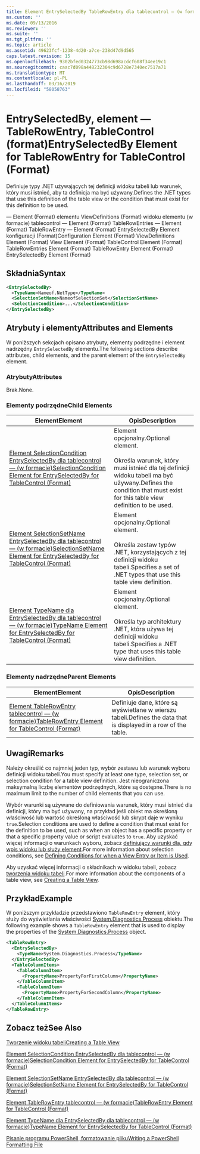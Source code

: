 ```yaml
---
title: Element EntrySelectedBy TableRowEntry dla tablecontrol — (w formacie) | Dokumentacja firmy Microsoft
ms.custom: ''
ms.date: 09/13/2016
ms.reviewer: ''
ms.suite: ''
ms.tgt_pltfrm: ''
ms.topic: article
ms.assetid: 49623fcf-1238-4d20-a7ce-238d47d9d565
caps.latest.revision: 15
ms.openlocfilehash: 9302bfed0324773cb98d698acdcf608f34ee19c1
ms.sourcegitcommit: caac7d098a448232304c9d6728e7340ec7517a71
ms.translationtype: MT
ms.contentlocale: pl-PL
ms.lasthandoff: 03/16/2019
ms.locfileid: "58058763"
---
```

# <a name="entryselectedby-element-for-tablerowentry--for-tablecontrol-format"></a><span data-ttu-id="15bd7-102">EntrySelectedBy, element — TableRowEntry, TableControl (format)</span><span class="sxs-lookup"><span data-stu-id="15bd7-102">EntrySelectedBy Element for TableRowEntry  for TableControl (Format)</span></span>

<span data-ttu-id="15bd7-103">Definiuje typy .NET używających tej definicji widoku tabeli lub warunek, który musi istnieć, aby ta definicja ma być używany.</span><span class="sxs-lookup"><span data-stu-id="15bd7-103">Defines the .NET types that use this definition of the table view or the condition that must exist for this definition to be used.</span></span>

<span data-ttu-id="15bd7-104">— Element (Format) elementu ViewDefinitions (Format) widoku elementu (w formacie) tablecontrol — Element (Format) TableRowEntries — Element (Format) TableRowEntry — Element (Format) EntrySelectedBy Element konfiguracji (Format)</span><span class="sxs-lookup"><span data-stu-id="15bd7-104">Configuration Element (Format) ViewDefinitions Element (Format) View Element (Format) TableControl Element (Format) TableRowEntries Element (Format) TableRowEntry Element (Format) EntrySelectedBy Element (Format)</span></span>

## <a name="syntax"></a><span data-ttu-id="15bd7-105">Składnia</span><span class="sxs-lookup"><span data-stu-id="15bd7-105">Syntax</span></span>

```xml
<EntrySelectedBy>
  <TypeName>Nameof.NetType</TypeName>
  <SelectionSetName>NameofSelectionSet</SelectionSetName>
  <SelectionCondition>...</SelectionCondition>
</EntrySelectedBy>
```

## <a name="attributes-and-elements"></a><span data-ttu-id="15bd7-106">Atrybuty i elementy</span><span class="sxs-lookup"><span data-stu-id="15bd7-106">Attributes and Elements</span></span>

<span data-ttu-id="15bd7-107">W poniższych sekcjach opisano atrybuty, elementy podrzędne i element nadrzędny `EntrySelectedBy` elementu.</span><span class="sxs-lookup"><span data-stu-id="15bd7-107">The following sections describe attributes, child elements, and the parent element of the `EntrySelectedBy` element.</span></span>

### <a name="attributes"></a><span data-ttu-id="15bd7-108">Atrybuty</span><span class="sxs-lookup"><span data-stu-id="15bd7-108">Attributes</span></span>

<span data-ttu-id="15bd7-109">Brak.</span><span class="sxs-lookup"><span data-stu-id="15bd7-109">None.</span></span>

### <a name="child-elements"></a><span data-ttu-id="15bd7-110">Elementy podrzędne</span><span class="sxs-lookup"><span data-stu-id="15bd7-110">Child Elements</span></span>

|<span data-ttu-id="15bd7-111">Element</span><span class="sxs-lookup"><span data-stu-id="15bd7-111">Element</span></span>|<span data-ttu-id="15bd7-112">Opis</span><span class="sxs-lookup"><span data-stu-id="15bd7-112">Description</span></span>|
|-------------|-----------------|
|[<span data-ttu-id="15bd7-113">Element SelectionCondition EntrySelectedBy dla tablecontrol — (w formacie)</span><span class="sxs-lookup"><span data-stu-id="15bd7-113">SelectionCondition Element for EntrySelectedBy for TableControl (Format)</span></span>](./selectioncondition-element-for-entryselectedby-for-tablecontrol-format.md)|<span data-ttu-id="15bd7-114">Element opcjonalny.</span><span class="sxs-lookup"><span data-stu-id="15bd7-114">Optional element.</span></span><br /><br /> <span data-ttu-id="15bd7-115">Określa warunek, który musi istnieć dla tej definicji widoku tabeli ma być używany.</span><span class="sxs-lookup"><span data-stu-id="15bd7-115">Defines the condition that must exist for this table view definition to be used.</span></span>|
|[<span data-ttu-id="15bd7-116">Element SelectionSetName EntrySelectedBy dla tablecontrol — (w formacie)</span><span class="sxs-lookup"><span data-stu-id="15bd7-116">SelectionSetName Element for EntrySelectedBy for TableControl (Format)</span></span>](./selectionsetname-element-for-entryselectedby-for-tablecontrol-format.md)|<span data-ttu-id="15bd7-117">Element opcjonalny.</span><span class="sxs-lookup"><span data-stu-id="15bd7-117">Optional element.</span></span><br /><br /> <span data-ttu-id="15bd7-118">Określa zestaw typów .NET, korzystających z tej definicji widoku tabeli.</span><span class="sxs-lookup"><span data-stu-id="15bd7-118">Specifies a set of .NET types that use this table view definition.</span></span>|
|[<span data-ttu-id="15bd7-119">Element TypeName dla EntrySelectedBy dla tablecontrol — (w formacie)</span><span class="sxs-lookup"><span data-stu-id="15bd7-119">TypeName Element for EntrySelectedBy for TableControl (Format)</span></span>](./typename-element-for-entryselectedby-for-tablecontrol-format.md)|<span data-ttu-id="15bd7-120">Element opcjonalny.</span><span class="sxs-lookup"><span data-stu-id="15bd7-120">Optional element.</span></span><br /><br /> <span data-ttu-id="15bd7-121">Określa typ architektury .NET, która używa tej definicji widoku tabeli.</span><span class="sxs-lookup"><span data-stu-id="15bd7-121">Specifies a .NET type that uses this table view definition.</span></span>|

### <a name="parent-elements"></a><span data-ttu-id="15bd7-122">Elementy nadrzędne</span><span class="sxs-lookup"><span data-stu-id="15bd7-122">Parent Elements</span></span>

|<span data-ttu-id="15bd7-123">Element</span><span class="sxs-lookup"><span data-stu-id="15bd7-123">Element</span></span>|<span data-ttu-id="15bd7-124">Opis</span><span class="sxs-lookup"><span data-stu-id="15bd7-124">Description</span></span>|
|-------------|-----------------|
|[<span data-ttu-id="15bd7-125">Element TableRowEntry tablecontrol — (w formacie)</span><span class="sxs-lookup"><span data-stu-id="15bd7-125">TableRowEntry Element for TableControl (Format)</span></span>](./tablerowentry-element-for-tablerowentries-for-tablecontrol-format.md)|<span data-ttu-id="15bd7-126">Definiuje dane, które są wyświetlane w wierszu tabeli.</span><span class="sxs-lookup"><span data-stu-id="15bd7-126">Defines the data that is displayed in a row of the table.</span></span>|

## <a name="remarks"></a><span data-ttu-id="15bd7-127">Uwagi</span><span class="sxs-lookup"><span data-stu-id="15bd7-127">Remarks</span></span>

<span data-ttu-id="15bd7-128">Należy określić co najmniej jeden typ, wybór zestawu lub warunek wyboru definicji widoku tabeli.</span><span class="sxs-lookup"><span data-stu-id="15bd7-128">You must specify at least one type, selection set, or selection condition for a table view definition.</span></span> <span data-ttu-id="15bd7-129">Jest nieograniczona maksymalną liczbę elementów podrzędnych, które są dostępne.</span><span class="sxs-lookup"><span data-stu-id="15bd7-129">There is no maximum limit to the number of child elements that you can use.</span></span>

<span data-ttu-id="15bd7-130">Wybór warunki są używane do definiowania warunek, który musi istnieć dla definicji, który ma być używany, na przykład jeśli obiekt ma określoną właściwość lub wartość określoną właściwość lub skrypt daje w wyniku `true`.</span><span class="sxs-lookup"><span data-stu-id="15bd7-130">Selection conditions are used to define a condition that must exist for the definition to be used, such as when an object has a specific property or that a specific property value or script evaluates to `true`.</span></span> <span data-ttu-id="15bd7-131">Aby uzyskać więcej informacji o warunkach wyboru, zobacz [definiujący warunki dla, gdy wpis widoku lub służy element](./defining-conditions-for-displaying-data.md).</span><span class="sxs-lookup"><span data-stu-id="15bd7-131">For more information about selection conditions, see [Defining Conditions for when a View Entry or Item is Used](./defining-conditions-for-displaying-data.md).</span></span>

<span data-ttu-id="15bd7-132">Aby uzyskać więcej informacji o składnikach w widoku tabeli, zobacz [tworzenia widoku tabeli](./creating-a-table-view.md).</span><span class="sxs-lookup"><span data-stu-id="15bd7-132">For more information about the components of a table view, see [Creating a Table View](./creating-a-table-view.md).</span></span>

## <a name="example"></a><span data-ttu-id="15bd7-133">Przykład</span><span class="sxs-lookup"><span data-stu-id="15bd7-133">Example</span></span>

<span data-ttu-id="15bd7-134">W poniższym przykładzie przedstawiono `TableRowEntry` element, który służy do wyświetlania właściwości [System.Diagnostics.Process](/dotnet/api/System.Diagnostics.Process) obiektu.</span><span class="sxs-lookup"><span data-stu-id="15bd7-134">The following example shows a `TableRowEntry` element that is used to display the properties of the [System.Diagnostics.Process](/dotnet/api/System.Diagnostics.Process) object.</span></span>

```xml
<TableRowEntry>
  <EntrySelectedBy>
    <TypeName>System.Diagnostics.Process</TypeName>
  </EntrySelectedBy>
  <TableColumnItems>
    <TableColumnItem>
      <PropertyName>PropertyForFirstColumn</PropertyName>
    </TableColumnItem>
    <TableColumnItem>
      <PropertyName>PropertyForSecondColumn</PropertyName>
    </TableColumnItem>
  </TableColumnItems>
</TableRowEntry>
```

## <a name="see-also"></a><span data-ttu-id="15bd7-135">Zobacz też</span><span class="sxs-lookup"><span data-stu-id="15bd7-135">See Also</span></span>

[<span data-ttu-id="15bd7-136">Tworzenie widoku tabeli</span><span class="sxs-lookup"><span data-stu-id="15bd7-136">Creating a Table View</span></span>](./creating-a-table-view.md)

[<span data-ttu-id="15bd7-137">Element SelectionCondition EntrySelectedBy dla tablecontrol — (w formacie)</span><span class="sxs-lookup"><span data-stu-id="15bd7-137">SelectionCondition Element for EntrySelectedBy for TableControl (Format)</span></span>](./selectioncondition-element-for-entryselectedby-for-tablecontrol-format.md)

[<span data-ttu-id="15bd7-138">Element SelectionSetName EntrySelectedBy dla tablecontrol — (w formacie)</span><span class="sxs-lookup"><span data-stu-id="15bd7-138">SelectionSetName Element for EntrySelectedBy for TableControl (Format)</span></span>](./selectionsetname-element-for-entryselectedby-for-tablecontrol-format.md)

[<span data-ttu-id="15bd7-139">Element TableRowEntry tablecontrol — (w formacie)</span><span class="sxs-lookup"><span data-stu-id="15bd7-139">TableRowEntry Element for TableControl (Format)</span></span>](./tablerowentry-element-for-tablerowentries-for-tablecontrol-format.md)

[<span data-ttu-id="15bd7-140">Element TypeName dla EntrySelectedBy dla tablecontrol — (w formacie)</span><span class="sxs-lookup"><span data-stu-id="15bd7-140">TypeName Element for EntrySelectedBy for TableControl (Format)</span></span>](./typename-element-for-entryselectedby-for-tablecontrol-format.md)

[<span data-ttu-id="15bd7-141">Pisanie programu PowerShell, formatowanie pliku</span><span class="sxs-lookup"><span data-stu-id="15bd7-141">Writing a PowerShell Formatting File</span></span>](./writing-a-powershell-formatting-file.md)
